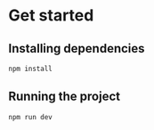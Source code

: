 # Get started

## Installing dependencies

```bash
npm install
```

## Running the project

```bash
npm run dev
```